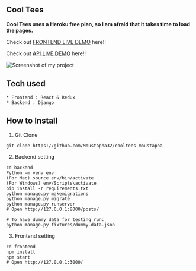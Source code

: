 ## Cool Tees

**Cool Tees uses a Heroku free plan, so I am afraid that it takes time to load the pages.**

Check out [FRONTEND LIVE DEMO](https://cooltease-frontend.herokuapp.com/) here!!

Check out [API LIVE DEMO](https://cooltease-backend.herokuapp.com/) here!!

![Screenshot of my project](https://res.cloudinary.com/rajitcloud/image/upload/v1652854954/image_g18hls.png)

## Tech used

```
* Frontend : React & Redux
* Backend : Django
```

## How to Install

1. Git Clone

```
git clone https://github.com/Moustapha32/cooltees-moustapha
```

2. Backend setting

```
cd backend
Python -m venv env
(For Mac) source env/bin/activate
(For Windows) env/Scripts\activate
pip install -r requirements.txt
python manage.py makemigrations
python manage.py migrate
python manage.py runserver
# Open http://127.0.0.1:8000/posts/

# To have dummy data for testing run:
python manage.py fixtures/dummy-data.json
```

3. Frontend setting

```
cd frontend
npm install
npm start
# Open http://127.0.0.1:3000/
```
